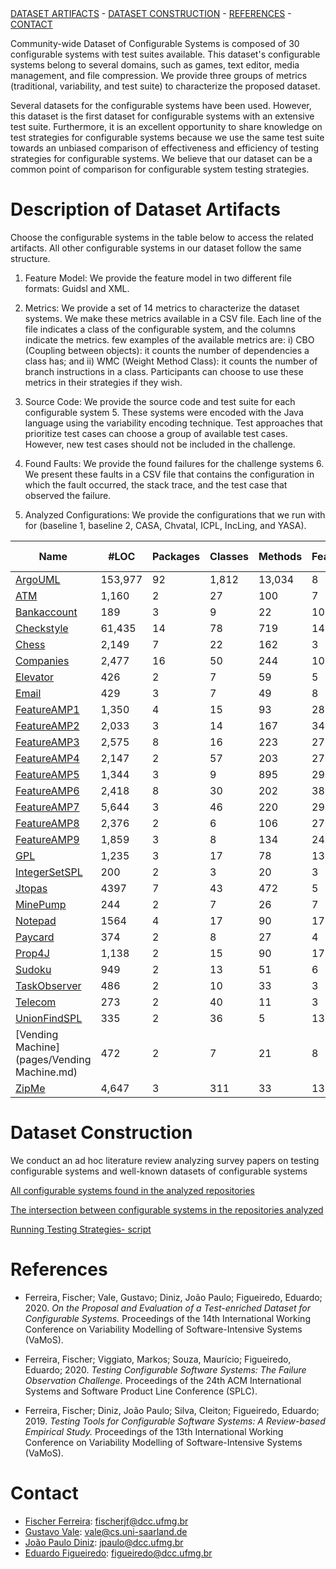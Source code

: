 
  <div style="background-color: rgb((226,223,223);  height: 30px">
  <a href="#descr">DATASET ARTIFACTS</a> - <a href="#construction">DATASET CONSTRUCTION</a> - <a href="#references">REFERENCES</a> - <a href="#contact">CONTACT</a>  
  </div>


  
Community-wide Dataset of Configurable Systems is composed of 30 configurable systems with test suites available. This dataset's configurable systems belong to several domains, such as games, text editor, media management, and file compression. We provide three groups of metrics (traditional,
variability, and test suite) to characterize the proposed dataset. 
   
Several datasets for the configurable systems have been used. However, this dataset is the first dataset for configurable systems with an extensive test suite. Furthermore, it is an excellent opportunity to share knowledge on test strategies for configurable systems because we use the same test suite towards an unbiased comparison of effectiveness and efficiency of testing strategies for
configurable systems. We believe that our dataset can be a common
point of comparison for configurable system testing strategies.


<h1> <a name="descr">Description of Dataset Artifacts</a></h1>
Choose the configurable systems in the table below to access the related artifacts.
All other configurable systems in our dataset follow the same structure.

1. Feature Model: We provide the feature model in two different
file formats: Guidsl and XML.

2. Metrics: We provide a set of 14 metrics to characterize the
dataset systems. We make these metrics available in a CSV
file. Each line of the file indicates a class of the configurable
system, and the columns indicate the metrics. few examples
of the available metrics are: i) CBO (Coupling between objects):
it counts the number of dependencies a class has; and
ii) WMC (Weight Method Class): it counts the number of
branch instructions in a class. Participants can choose to use
these metrics in their strategies if they wish.

3. Source Code: We provide the source code and test suite for
each configurable system 5. These systems were encoded
with the Java language using the variability encoding technique.
Test approaches that prioritize test cases can choose a
group of available test cases. However, new test cases should
not be included in the challenge.

4. Found Faults: We provide the found failures for the challenge
systems 6. We present these faults in a CSV file that
contains the configuration in which the fault occurred, the
stack trace, and the test case that observed the failure.

5. Analyzed Configurations: We provide the configurations that
we run with for (baseline 1, baseline 2,  CASA, Chvatal, ICPL, IncLing, and YASA). 



|Name 	        |#LOC   | Packages|	Classes	|Methods|Features|	Valid Configurations	  |
|-------        |-------|---------|---------|-------|--------|-------                   |
|[ArgoUML](pages/ArgoUML.md)             |153,977 |92       |1,812    |	13,034|	8	     |256      |
|[ATM](pages/ATM.md)                     |	 1,160|	2	      |27       |	100   |	7      |80       |	
|[Bankaccount](pages/Bankaccount.md)     |	189   |	3       |	9	      |22     |	10     |144      |
|[Checkstyle](pages/Checkstyle.md)       |	61,435|	14      |	78      |	719	  |141	   |> 2 ^135 | 
|[Chess](pages/Chess.md)                 |	2,149	|7	      |22	      |162	  |3	     |8	       |
|[Companies](pages/Companies.md)         |	2,477	|16	      |50	      |244  	|10	     |192	     |
|[Elevator](pages/Elevator.md)           |	426	  |2	      |7	      |59	    |5	     |20	   	 |
|[Email](pages/Email.md)                 |	429	  |3	      |7	      |49	    |8	     |40	     |
|[FeatureAMP1](pages/FeatureAMP1.md)     |	1,350	|4	      |15	      |93	    |28	      |6732	   |
|[FeatureAMP2](pages/FeatureAMP2.md)     |	2,033	|3	      |14	      |167	  |34	      |7020	   |	
|[FeatureAMP3](pages/FeatureAMP3.md)     |	2,575	|8	      |16	      |223	  |27	      |20500	 |	
|[FeatureAMP4](pages/FeatureAMP4.md)     |	2,147	|2	      |57	      |203	  |27	      |6732	   |	
|[FeatureAMP5](pages/FeatureAMP5.md)     |	1,344	|3	      |9	      |895	  |29	      |3810	   |
|[FeatureAMP6](pages/FeatureAMP6.md)     |	2,418	|8	      |30	      |202	  |38	      |21522   |
|[FeatureAMP7](pages/FeatureAMP7.md)     |	5,644	|3	      |46	      |220	  |29	      |15795   |   
|[FeatureAMP8](pages/FeatureAMP8.md)     | 	2,376	|2	      |6	      |106	  |27	      |15708   |
|[FeatureAMP9](pages/FeatureAMP9.md)     |	1,859	|3	      |8	      |134	  |24	      |6732	   |
|[GPL](pages/GPL.md)                     |	1,235	|3	      |17	      |78	    |13	      |73	     |
|[IntegerSetSPL](pages/IntegerSetSPL.md)  |	200	  |2	      |3	      |20	    |3	      |2	     |
|[Jtopas](pages/Jtopas.md)               |	4397	|7	      |43	      |472    |	5	      |32	     |
|[MinePump](pages/MinePump.md)           |	244	  |2	      |7	      |26	    |7	      |64	     |
|[Notepad](pages/Notepad.md)             |	1564	|4	      |17	      |90	    |17	      |256     |
|[Paycard](pages/Paycard.md)             |	374	  |2	      |8	      |27	    |4	      |6      |
|[Prop4J](pages/Prop4J.md)               |	1,138	|2	      |15	      |90	    |17	      |5029    |
|[Sudoku](pages/Sudoku.md)               |	949	  |2	      |13	      |51	    |6	      |20	   |
|[TaskObserver](pages/TaskObserver.md)   |	486	  |2	      |10	      |33	    |3	      |8	  |
|[Telecom](pages/Telecom.md)             |	273	  |2	      |40	      |11	    |3	      |4	   |
|[UnionFindSPL](pages/UnionFindSPL.md)   |	335	  |2	      |36	      |5	    |13	      |10	 	  |
|[Vending Machine](pages/Vending Machine.md)|	472	  |2	      |7	      |21	    |8	      |256     |
|[ZipMe](pages/ZipMe.md)                 |	4,647 |3	      |311	    |33	    |13	      |24	     |


<H1> <a name="construction">Dataset Construction</a></H1>


We conduct an ad hoc literature review analyzing survey papers on testing configurable systems and well-known datasets of configurable systems

[All configurable systems found in the analyzed repositories](https://github.com/fischerJF/Community-wide-Dataset-of-Configurable-Systems/blob/master/ad_hoc_review/ALL.csv)

[The intersection between configurable systems in the repositories analyzed](https://github.com/fischerJF/Community-wide-Dataset-of-Configurable-Systems/blob/master/ad_hoc_review/Intersection%20.csv)

[Running Testing Strategies- script](https://github.com/fischerJF/Community-wide-Dataset-of-Configurable-Systems/blob/master/Tools)



<h1> <a name="references">References</a></h1>

- Ferreira, Fischer; Vale, Gustavo; Diniz, João Paulo; Figueiredo, Eduardo; 2020. <i>On the Proposal and Evaluation of a Test-enriched Dataset for Configurable Systems.</i> Proceedings of the 14th International Working Conference on Variability Modelling of Software-Intensive Systems (VaMoS).

- Ferreira, Fischer; Viggiato, Markos; Souza, Maurício; Figueiredo, Eduardo; 2020. <i> Testing Configurable Software Systems: The Failure Observation Challenge. </i> Proceedings of the 24th ACM International Systems and Software Product Line Conference  (SPLC).

- Ferreira, Fischer; Diniz, João Paulo; Silva, Cleiton; Figueiredo, Eduardo; 2019. <i> Testing Tools for Configurable Software Systems: A Review-based Empirical Study. </i> Proceedings of the 13th International Working Conference on Variability Modelling of Software-Intensive Systems (VaMoS).



<h1> <a name="contact">Contact</a></h1>

- [Fischer Ferreira](http://labsoft.dcc.ufmg.br/doku.php?id=people:students:fischer_ferreira): fischerjf@dcc.ufmg.br
- [Gustavo Vale](http://labsoft.dcc.ufmg.br/doku.php?id=people:students:gustavo_do_vale): vale@cs.uni-saarland.de
- [João Paulo Diniz](http://labsoft.dcc.ufmg.br/doku.php?id=people:students:joao_diniz): jpaulo@dcc.ufmg.br
- [Eduardo Figueiredo](http://labsoft.dcc.ufmg.br/doku.php?id=people:researchers:eduardo_figueiredo): figueiredo@dcc.ufmg.br


